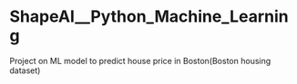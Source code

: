 # ShapeAI__Python_Machine_Learning
Project on ML model to predict house price in Boston(Boston housing dataset)
